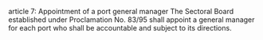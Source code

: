 article 7: Appointment of a port general manager
The Sectoral Board established under Proclamation No. 83&#x2F;95 shall appoint a general manager for each port who shall be accountable and subject to its directions. 
<ul>
</ul>
